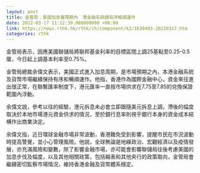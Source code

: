 ```yaml
---
layout: post
title: 金管局：美國加息屬預期內　港金融系統續有序暢順運作
date: 2022-03-17 11:12:39.000000000 +08:00
link: https://news.rthk.hk/rthk/ch/component/k2/1639403-20220317.htm
categories: rthk
---
```


金管局表示，因應美國聯儲局將聯邦基金利率的目標區間上調25基點至0.25-0.5厘，今日起上調基本利率至0.75%。

金管局總裁余偉文表示，美國正式進入加息周期，是市場預期之內，本港金融系統及貨幣市場繼續保持有序和暢順運作。他指，香港作為國際金融中心，資金來往進出很正常，在聯繫匯率制度下，港元匯率一直按市場供求在7.75至7.85的兌換保證範圍內浮動。

余偉文說，參考以往的經驗，港元拆息未必會立即跟隨美元拆息上調，滯後的幅度取決於本地市場港元資金供求的情況，至於銀行息率則視乎銀行本身的資金成本結構作出商業決定。

余偉文指，近日環球金融市場非常波動，香港難免受到影響，提醒市民在市況波動時提高警覺，並小心管理風險。他說，全球無論是地緣政治、宏觀經濟以及疫情發展，亦充滿風險和變數，除了影響金融市場，亦可能會影響聯儲局往後考慮美國的加息步伐及幅度，以及其他相關政策，包括縮表和其他央行的政策取向，金管局會繼續密切監察市場情況，維持香港金融及貨幣體系穩定。
